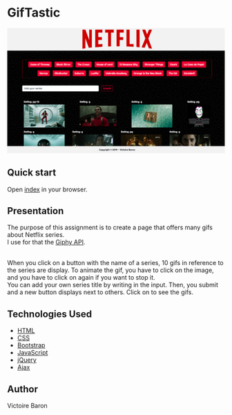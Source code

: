# GifTastic
![Site Screenshot](assets/images/screenShot.png)


## Quick start
Open [index](https://victoire44.github.io/GifTastic/) in your browser.

## Presentation
The purpose of this assignment is to create a page that offers many gifs about Netflix series.<br>
I use for that the [Giphy API](https://developers.giphy.com/).  

<br>
When you click on a button with the name of a series, 10 gifs in reference to the series are display. To animate the gif, you have to click on the image, and you have to click on again if you want to stop it. 
<br>
You can add your own series title by writing in the input. Then, you submit and a new button displays next to others. Click on to see the gifs.  

## Technologies Used

* [HTML](https://developer.mozilla.org/en-US/docs/Web/HTML)
* [CSS](https://developer.mozilla.org/en-US/docs/Web/CSS)
* [Bootstrap](https://getbootstrap.com/)
* [JavaScript](https://developer.mozilla.org/en-US/docs/Web/JavaScript)
* [jQuery](https://jquery.com/)
* [Ajax](https://developer.mozilla.org/en-US/docs/Web/Guide/AJAX)

## Author

Victoire Baron
